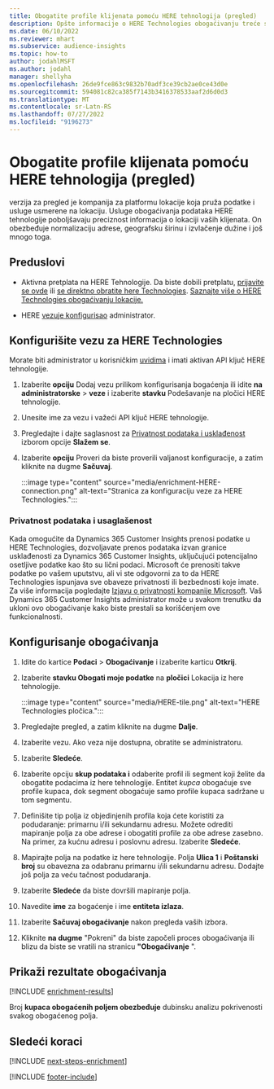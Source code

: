 ```yaml
---
title: Obogatite profile klijenata pomoću HERE tehnologija (pregled)
description: Opšte informacije o HERE Technologies obogaćivanju treće strane.
ms.date: 06/10/2022
ms.reviewer: mhart
ms.subservice: audience-insights
ms.topic: how-to
author: jodahlMSFT
ms.author: jodahl
manager: shellyha
ms.openlocfilehash: 26de9fce863c9832b70adf3ce39cb2ae0ce43d0e
ms.sourcegitcommit: 594081c82ca385f7143b3416378533aaf2d6d0d3
ms.translationtype: MT
ms.contentlocale: sr-Latn-RS
ms.lasthandoff: 07/27/2022
ms.locfileid: "9196273"
---
```

# <a name="enrich-customer-profiles-with-here-technologies-preview"></a>Obogatite profile klijenata pomoću HERE tehnologija (pregled)

verzija za pregled je kompanija za platformu lokacije koja pruža podatke i usluge usmerene na lokaciju. Usluge obogaćivanja podataka HERE tehnologije poboljšavaju preciznost informacija o lokaciji vaših klijenata. On obezbeđuje normalizaciju adrese, geografsku širinu i izvlačenje dužine i još mnogo toga.

## <a name="prerequisites"></a>Preduslovi

- Aktivna pretplata na HERE Tehnologije. Da biste dobili pretplatu, [prijavite se ovde](https://developer.here.com/sign-up?utm_medium=referral&utm_source=Microsoft-Dynamics-CI&create=Freemium-Basic) ili [se direktno obratite here Technologies](https://developer.here.com/help?utm_medium=referral&utm_source=Microsoft-Dynamics-CI#how-can-we-help-you). [Saznajte više o HERE Technologies obogaćivanju lokacije.](https://developer.here.com/location-enrichment?cid=Dev-MicrosoftDynamics-DB-0-Dev-&utm_source=MicrosoftDynamics&utm_medium=referral&utm_campaign=Online_Dev_ReferralMicrosoft)

- HERE [vezu](connections.md)[je konfigurisao](#configure-the-connection-for-here-technologies) administrator.

## <a name="configure-the-connection-for-here-technologies"></a>Konfigurišite vezu za HERE Technologies

Morate biti administrator u korisničkim [uvidima](permissions.md#admin) i imati aktivan API ključ HERE tehnologije.

1. Izaberite **opciju** Dodaj vezu prilikom konfigurisanja bogaćenja ili idite **na administratorske** > **veze** i izaberite **stavku** Podešavanje na pločici HERE tehnologije.

1. Unesite ime za vezu i važeći API ključ HERE tehnologije.

1. Pregledajte i dajte saglasnost za [Privatnost podataka i usklađenost](#data-privacy-and-compliance) izborom opcije **Slažem se**.

1. Izaberite **opciju** Proveri da biste proverili valjanost konfiguracije, a zatim kliknite na dugme **Sačuvaj**.

   :::image type="content" source="media/enrichment-HERE-connection.png" alt-text="Stranica za konfiguraciju veze za HERE Technologies.":::

### <a name="data-privacy-and-compliance"></a>Privatnost podataka i usaglašenost

Kada omogućite da Dynamics 365 Customer Insights prenosi podatke u HERE Technologies, dozvoljavate prenos podataka izvan granice usklađenosti za Dynamics 365 Customer Insights, uključujući potencijalno osetljive podatke kao što su lični podaci. Microsoft će prenositi takve podatke po vašem uputstvu, ali vi ste odgovorni za to da HERE Technologies ispunjava sve obaveze privatnosti ili bezbednosti koje imate. Za više informacija pogledajte [Izjavu o privatnosti kompanije Microsoft](https://go.microsoft.com/fwlink/?linkid=396732).
Vaš Dynamics 365 Customer Insights administrator može u svakom trenutku da ukloni ovo obogaćivanje kako biste prestali sa korišćenjem ove funkcionalnosti.

## <a name="configure-the-enrichment"></a>Konfigurisanje obogaćivanja

1. Idite do kartice **Podaci** > **Obogaćivanje** i izaberite karticu **Otkrij**.

1. Izaberite **stavku Obogati moje podatke** na **pločici** Lokacija iz here tehnologije.

   :::image type="content" source="media/HERE-tile.png" alt-text="HERE Technologies pločica.":::

1. Pregledajte pregled, a zatim kliknite na dugme **Dalje**.

1. Izaberite vezu. Ako veza nije dostupna, obratite se administratoru.

1. Izaberite **Sledeće**.

1. Izaberite opciju **skup podataka i** odaberite profil ili segment koji želite da obogatite podacima iz here tehnologije. Entitet *kupca* obogaćuje sve profile kupaca, dok segment obogaćuje samo profile kupaca sadržane u tom segmentu.

1. Definišite tip polja iz objedinjenih profila koja ćete koristiti za podudaranje: primarnu i/ili sekundarnu adresu. Možete odrediti mapiranje polja za obe adrese i obogatiti profile za obe adrese zasebno. Na primer, za kućnu adresu i poslovnu adresu. Izaberite **Sledeće**.

1. Mapirajte polja na podatke iz here tehnologije. Polja **Ulica 1** i **Poštanski broj** su obavezna za odabranu primarnu i/ili sekundarnu adresu. Dodajte još polja za veću tačnost podudaranja.

1. Izaberite **Sledeće** da biste dovršili mapiranje polja.

1. Navedite **ime** za bogaćenje i ime **entiteta izlaza**.

1. Izaberite **Sačuvaj obogaćivanje** nakon pregleda vaših izbora.

1. Kliknite **na dugme** "Pokreni" da biste započeli proces obogaćivanja ili blizu da biste se vratili na stranicu **"Obogaćivanje** ".

## <a name="view-enrichment-results"></a>Prikaži rezultate obogaćivanja

[!INCLUDE [enrichment-results](includes/enrichment-results.md)]

Broj **kupaca obogaćenih poljem obezbeđuje** dubinsku analizu pokrivenosti svakog obogaćenog polja.

## <a name="next-steps"></a>Sledeći koraci

[!INCLUDE [next-steps-enrichment](includes/next-steps-enrichment.md)]

[!INCLUDE [footer-include](includes/footer-banner.md)]
